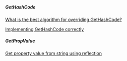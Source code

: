 ##### GetHashCode

[What is the best algorithm for overriding GetHashCode?](https://stackoverflow.com/questions/263400/what-is-the-best-algorithm-for-overriding-gethashcode)

[Implementing GetHashCode correctly](https://stackoverflow.com/questions/9009760/implementing-gethashcode-correctly)

##### GetPropValue

[Get property value from string using reflection](https://stackoverflow.com/questions/1196991/get-property-value-from-string-using-reflection)
